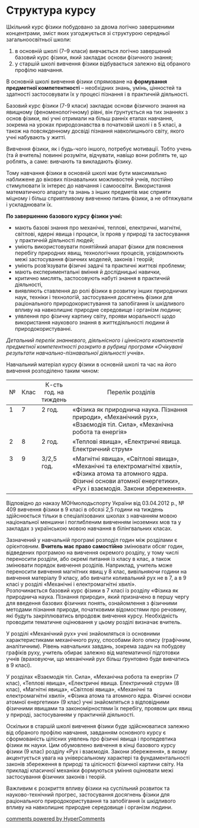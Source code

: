 <div id="hypercomments_widget" class="js-hypercomments-widget invisible"></div>

Структура курсу
=============================================

Шкільний курс фізики побудовано за двома логічно завершеними концентрами, зміст яких узгоджується зі структурою середньої загальноосвітньої школи:
<ol>
	<li>в основній школі (7–9 класи) вивчається логічно завершений базовий курс фізики, який закладає основи фізичного знання; </li>
	<li>у старшій школі вивчення фізики відбувається залежно від обраного профілю навчання.</li>
</ol>

В основній школі вивчення фізики  спрямоване на <b>формування предметної компетентності</b> – необхідних знань, умінь, цінностей та здатності застосовувати їх у процесі пізнання і в практичній діяльності. 

Базовий курс фізики (7-9 класи) закладає основи фізичного знання на явищному (феноменологічному) рівні, він ґрунтується на тих знаннях з основ фізики, які учні отримали на більш ранніх етапах навчання, зокрема на уроках природознавства в початковій школі і в 5 класі, а також на повсякденному досвіді пізнання навколишнього світу, якого учні набувають у житті. 

Вивчення фізики, як і будь-чого іншого, потребує мотивації. Тобто учень (та й вчитель) повинні розуміти, відчувати, навіщо вони роблять те, що роблять, а саме: вивчають та викладають фізику.

Тому навчання фізики в основній школі має бути максимально наближене до вікових пізнавальних можливостей учнів, постійно стимулювати їх інтерес до навчання і самоосвіти. Використання математичного апарату та знань з інших предметів має сприяти міцному і більш сприятливому вивченню питань фізики, а не обтяжувати і ускладнювати їх. 

<b>По завершенню базового курсу фізики учні:</b>
<ul>
	<li>мають базові знання про механічні, теплові, електричні, магнітні, світлові, ядерні явища і процеси, їх прояв у природі та застосування у практичній діяльності людей;</li> 
	<li>уміють використовувати понятійний апарат фізики для пояснення перебігу природних явищ, технологічних процесів, усвідомлюють межі застосування фізичних моделей, законів і теорій;</li>
	<li>уміють розв’язувати фізичні задачі та практичні життєві проблеми;</li>
	<li>мають експериментальні вміння й дослідницькі навички,</li>
	<li>критично мислять, застосовують набуті знання в практичній діяльності,</li> 
	<li>виявляють ставлення до ролі фізики в розвитку інших природничих наук, техніки і технологій, застосування досягнень фізики для раціонального природокористування та запобігання їх шкідливого впливу на навколишнє природне середовище і організм людини;</li>
	<li>уявлення про фізичну картину світу, прояви моральності щодо використання наукового знання в життєдіяльності людини й природокористуванні.</li>
</ul>
<i>Детальний перелік знаннєвого, діяльнісного і ціннісного  компонентів предметної компетентності розкрито в рубриці програми «Очікувані результати навчально-пізнавальної діяльності учнів».</i> 

Навчальний матеріал курсу фізики в основній школі та час на його вивчення розподілено таким чином: 

<table>
  <tr>
    <td width="5%" align="center">№</td>
    <td width="5%" align="center">Клас</td>
    <td width="15%" align="center">К-сть год. на тиждень</td>
    <td width="75%" align="center">Перелік розділів</td>
  </tr>
<tbody>
	<tr>
		<td width="5%" style="vertical-align:top !important;">1</td>	
		<td width="5%" style="vertical-align:top !important;">7</td>
		<td width="15%" style="vertical-align:top !important;">
			2 год.
		</td>
		<td width="75%" style="vertical-align:top !important;">
			«Фізика як природнича наука. Пізнання природи», «Механічний рух», «Взаємодія тіл. Сила», «Механічна робота та енергія»
		</td>
	</tr>
	<tr>
		<td width="5%" style="vertical-align:top !important;">2</td>	
		<td width="5%" style="vertical-align:top !important;">8</td>
		<td width="15%" style="vertical-align:top !important;">
			2 год.
		</td>
		<td width="75%" style="vertical-align:top !important;">
			«Теплові явища», «Електричні явища. Електричний струм»
		</td>
	</tr>	
	<tr>
		<td width="5%" style="vertical-align:top !important;">3</td>	
		<td width="5%" style="vertical-align:top !important;">9</td>
		<td width="15%" style="vertical-align:top !important;">
			3/2,5 год. 
		</td>
		<td width="75%" style="vertical-align:top !important;">
			«Магнітні явища», «Світлові явища», «Механічні та електромагнітні хвилі», «Фізика атома та атомного ядра. Фізичні основи атомної енергетики», «Рух і взаємодія. Закони збереження».
		</td>
	</tr>	
</tbody>
</table>

Відповідно до наказу МОНмолодьспорту України від 03.04.2012 р., № 409 вивчення фізики в 9 класі в обсязі 2,5 години на тиждень здійснюється тільки в спеціалізованих школах з навчанням мовою національної меншини і поглибленим вивченням іноземних мов та у закладах з українською мовою навчання в білінгвальних класах. 

Зазначений у навчальній програмі розподіл годин між розділами є орієнтовним. <b>Вчитель має право самостійно</b> змінювати обсяг годин, відведених програмою на вивчення окремого розділу, у тому числі переносити розділи, або окремі питання із класу в клас, а також змінювати порядок вивчення розділів. Наприклад, учитель може переносити вивчення магнітних явищ у 8 клас, вивільняючи години на вивчення матеріалу 9 класу, або вивчати коливальний рух не в 7, а в 9 класі у розділі «Механічні і електромагнітні хвилі».   
Розпочинається базовий курс фізики в 7 класі із розділу «Фізика як природнича наука. Пізнання природи», який призначено в першу чергу для введення базових фізичних понять, ознайомлення з фізичними методами пізнання природи, початковими відомостями про речовину, які будуть закріплюватись впродовж вивчення курсу. Необхідність проводити тематичне оцінювання у цьому розділі визначає вчитель. 

У розділі «Механічний рух» учні знайомляться із основними характеристиками механічного руху, способами його опису (графічним, аналітичним). Рівень навчальних завдань, зокрема задач на побудову графіків руху, учитель обирає залежно від математичної підготовки учнів (враховуючи, що механічний рух більш ґрунтовно буде вивчатись в 9 класі).

У розділах «Взаємодія тіл. Сила», «Механічна робота та енергія» (7 клас), «Теплові явища», «Електричні явища. Електричний струм» (8 клас), «Магнітні явища», «Світлові явища», «Механічні та електромагнітні хвилі», «Фізика атома та атомного ядра. Фізичні основи атомної енергетики» (9 клас) учні знайомляться з відповідними фізичними явищами та закономірностями їх перебігу, проявом цих явищ у природі, застосуванням у практичній діяльності.

Оскільки  в старшій школі вивчення фізики буде здійснюватися залежно від обраного профілю навчання, завданням основного курсу є сформованість цілісних уявлень про фізичні явища і пропедевтика фізики як науки. Цим обумовлено вивчення в кінці базового курсу фізики  (9 клас) розділу «Рух і взаємодія. Закони збереження», в якому акцентується увага на універсальному характері та фундаментальності законів збереження в природі та цілісності фізичної картини світу. На прикладі класичної механіки формуються уміння оцінювати межі застосування фізичних законів і теорій.

Важливим є розкриття впливу фізики на суспільний розвиток та науково-технічний прогрес, застосування досягнень фізики для раціонального природокористування та запобігання їх шкідливого впливу на навколишнє природне середовище і організм людини.

<div class="js-hypercomments-container">
<a href="http://hypercomments.com" class="hc-link" title="comments widget">comments powered by HyperComments</a>
</div>